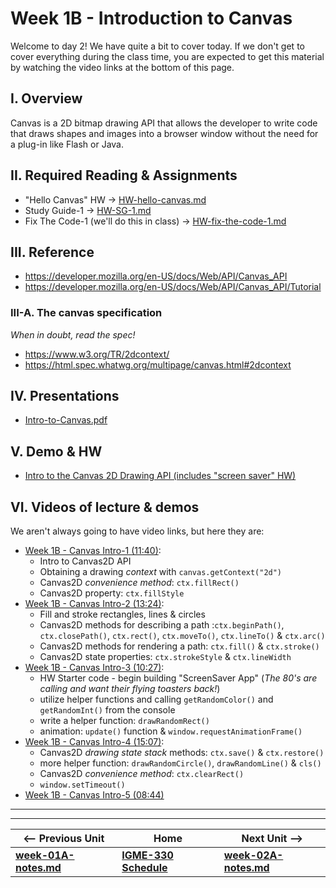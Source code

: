 # Week 1B - Introduction to Canvas

Welcome to day 2! We have quite a bit to cover today. If we don't get to cover everything during the class time, you are expected to get this material by watching the video links at the bottom of this page.

## I. Overview
Canvas is a 2D bitmap drawing API that allows the developer to write code that draws shapes and images into a browser window without the need for a plug-in like Flash or Java. 

## II. Required Reading & Assignments
* "Hello Canvas" HW -> [HW-hello-canvas.md](https://github.com/tonethar/IGME-330-Master/blob/master/notes/HW-hello-canvas.md)
* Study Guide-1 -> [HW-SG-1.md](https://github.com/tonethar/IGME-330-Master/blob/master/notes/HW-SG-1.md)
* Fix The Code-1 (we'll do this in class) -> [HW-fix-the-code-1.md](https://github.com/tonethar/IGME-330-Master/blob/master/notes/HW-fix-the-code-1.md)

## III. Reference
- https://developer.mozilla.org/en-US/docs/Web/API/Canvas_API
- https://developer.mozilla.org/en-US/docs/Web/API/Canvas_API/Tutorial

### III-A. The canvas specification
*When in doubt, read the spec!*
- https://www.w3.org/TR/2dcontext/
- https://html.spec.whatwg.org/multipage/canvas.html#2dcontext

## IV. Presentations
- [Intro-to-Canvas.pdf](https://github.com/tonethar/IGME-330-Master/blob/master/presentations/Intro-to-Canvas.pdf)

## V. Demo & HW
- [Intro to the Canvas 2D Drawing API (includes "screen saver" HW)](https://github.com/tonethar/IGME-330-Master/blob/master/notes/canvas-1.md)

## VI. Videos of lecture & demos

We aren't always going to have video links, but here they are:

- [Week 1B - Canvas Intro-1 (11:40)](https://video.rit.edu/Watch/w7CXx43H):
  - Intro to Canvas2D API
  - Obtaining a drawing *context* with `canvas.getContext("2d")`
  - Canvas2D *convenience method*: `ctx.fillRect()`
  - Canvas2D property: `ctx.fillStyle`
- [Week 1B - Canvas Intro-2 (13:24)](https://video.rit.edu/Watch/Bs62Kqo5):
  - Fill and stroke rectangles, lines & circles
  - Canvas2D methods for describing a path :`ctx.beginPath()`, `ctx.closePath()`, `ctx.rect()`, `ctx.moveTo()`, `ctx.lineTo()` & `ctx.arc()`
  - Canvas2D methods for rendering a path: `ctx.fill()` & `ctx.stroke()`
  - Canvas2D state properties: `ctx.strokeStyle` & `ctx.lineWidth`
- [Week 1B - Canvas Intro-3 (10:27)](https://video.rit.edu/Watch/j3P6BkYe):
  - HW Starter code - begin building "ScreenSaver App" (*The 80's are calling and want their flying toasters back!*)
  - utilize helper functions and calling `getRandomColor()` and `getRandomInt()` from the console
  - write a helper function: `drawRandomRect()`
  - animation: `update()` function & `window.requestAnimationFrame()`
- [Week 1B - Canvas Intro-4 (15:07)](https://video.rit.edu/Watch/d9ZMi3o7):
  - Canvas2D *drawing state stack* methods: `ctx.save()` & `ctx.restore()`
  - more helper function: `drawRandomCircle()`, `drawRandomLine()` & `cls()`
  - Canvas2D *convenience method*: `ctx.clearRect()`
  - `window.setTimeout()`
- [Week 1B - Canvas Intro-5 (08:44)](https://video.rit.edu/Watch/Ri9y7H3L)

<hr><hr>

| <-- Previous Unit | Home | Next Unit -->
| --- | --- | --- 
| [**week-01A-notes.md**](week-01A-notes.md)     |  [**IGME-330 Schedule**](../schedule.md) | [**week-02A-notes.md**](week-02A-notes.md)
